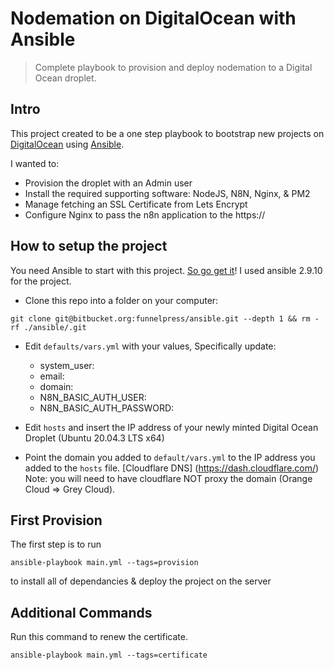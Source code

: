 # Nodemation on DigitalOcean with Ansible
> Complete playbook to provision and deploy nodemation to a Digital Ocean droplet.

## Intro
This project created to be a one step playbook to bootstrap new projects on [DigitalOcean](digitalocean.com) 
using [Ansible](https://www.ansible.com/).

I wanted to:
* Provision the droplet with an Admin user
* Install the required supporting software: NodeJS, N8N, Nginx, & PM2
* Manage fetching an SSL Certificate from Lets Encrypt
* Configure Nginx to pass the n8n application to the https://

## How to setup the project
You need Ansible to start with this project. [So go get it](http://docs.ansible.com/ansible/intro_getting_started.html)! I used ansible 2.9.10 for the project. 

* Clone this repo into a folder on your computer:

`git clone git@bitbucket.org:funnelpress/ansible.git --depth 1 && rm -rf ./ansible/.git`

* Edit `defaults/vars.yml` with your values, Specifically update:
  * system_user:
  * email:
  * domain: 
  * N8N_BASIC_AUTH_USER: 
  * N8N_BASIC_AUTH_PASSWORD:

* Edit `hosts` and insert the IP address of your newly minted Digital Ocean Droplet (Ubuntu 20.04.3 LTS x64)
* Point the domain you added to `default/vars.yml` to the IP address you added to the `hosts` file. [Cloudflare DNS] (https://dash.cloudflare.com/) 
  Note: you will need to have cloudflare NOT proxy the domain (Orange Cloud => Grey Cloud).

## First Provision
The first step is to run 

`ansible-playbook main.yml --tags=provision`

to install all of dependancies & deploy the project on the server

## Additional Commands
Run this command to renew the certificate. 

`ansible-playbook main.yml --tags=certificate` 